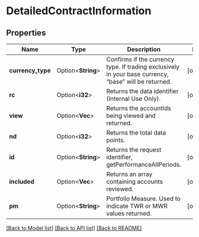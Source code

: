 # DetailedContractInformation

## Properties

Name | Type | Description | Notes
------------ | ------------- | ------------- | -------------
**currency_type** | Option<**String**> | Confirms if the currency type. If trading exclusively in your base currency, “base” will be returned. | [optional]
**rc** | Option<**i32**> | Returns the data identifier (Internal Use Only). | [optional]
**view** | Option<**Vec<String>**> | Returns the accountIds being viewed and returned. | [optional]
**nd** | Option<**i32**> | Returns the total data points. | [optional]
**id** | Option<**String**> | Returns the request identifier, getPerformanceAllPeriods. | [optional]
**included** | Option<**Vec<String>**> | Returns an array containing accounts reviewed. | [optional]
**pm** | Option<**String**> | Portfolio Measure. Used to indicate TWR or MWR values returned. | [optional]

[[Back to Model list]](../README.md#documentation-for-models) [[Back to API list]](../README.md#documentation-for-api-endpoints) [[Back to README]](../README.md)


